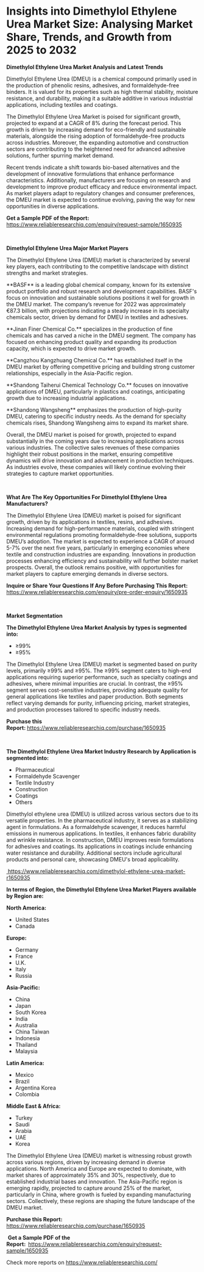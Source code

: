 <p><h1>Insights into Dimethylol Ethylene Urea Market Size: Analysing Market Share, Trends, and Growth from 2025 to 2032</h1></p><p><strong>Dimethylol Ethylene Urea Market Analysis and Latest Trends</strong></p>
<p><p>Dimethylol Ethylene Urea (DMEU) is a chemical compound primarily used in the production of phenolic resins, adhesives, and formaldehyde-free binders. It is valued for its properties such as high thermal stability, moisture resistance, and durability, making it a suitable additive in various industrial applications, including textiles and coatings.</p><p>The Dimethylol Ethylene Urea Market is poised for significant growth, projected to expand at a CAGR of 8% during the forecast period. This growth is driven by increasing demand for eco-friendly and sustainable materials, alongside the rising adoption of formaldehyde-free products across industries. Moreover, the expanding automotive and construction sectors are contributing to the heightened need for advanced adhesive solutions, further spurring market demand.</p><p>Recent trends indicate a shift towards bio-based alternatives and the development of innovative formulations that enhance performance characteristics. Additionally, manufacturers are focusing on research and development to improve product efficacy and reduce environmental impact. As market players adapt to regulatory changes and consumer preferences, the DMEU market is expected to continue evolving, paving the way for new opportunities in diverse applications.</p></p>
<p><strong>Get a Sample PDF of the Report:&nbsp;</strong> <a href="https://www.reliableresearchiq.com/enquiry/request-sample/1650935?utm_campaign=2315&utm_medium=2&utm_source=Github&utm_content=ia&utm_term=31032025&utm_id=dimethylol-ethylene-urea">https://www.reliableresearchiq.com/enquiry/request-sample/1650935</a></p>
<p>&nbsp;</p>
<p><strong>Dimethylol Ethylene Urea Major Market Players</strong></p>
<p><p>The Dimethylol Ethylene Urea (DMEU) market is characterized by several key players, each contributing to the competitive landscape with distinct strengths and market strategies. </p><p>**BASF** is a leading global chemical company, known for its extensive product portfolio and robust research and development capabilities. BASF's focus on innovation and sustainable solutions positions it well for growth in the DMEU market. The company’s revenue for 2022 was approximately €87.3 billion, with projections indicating a steady increase in its specialty chemicals sector, driven by demand for DMEU in textiles and adhesives.</p><p>**Jinan Finer Chemical Co.** specializes in the production of fine chemicals and has carved a niche in the DMEU segment. The company has focused on enhancing product quality and expanding its production capacity, which is expected to drive market growth. </p><p>**Cangzhou Kangzhuang Chemical Co.** has established itself in the DMEU market by offering competitive pricing and building strong customer relationships, especially in the Asia-Pacific region. </p><p>**Shandong Taiherui Chemical Technology Co.** focuses on innovative applications of DMEU, particularly in plastics and coatings, anticipating growth due to increasing industrial applications.</p><p>**Shandong Wangsheng** emphasizes the production of high-purity DMEU, catering to specific industry needs. As the demand for specialty chemicals rises, Shandong Wangsheng aims to expand its market share.</p><p>Overall, the DMEU market is poised for growth, projected to expand substantially in the coming years due to increasing applications across various industries. The collective sales revenues of these companies highlight their robust positions in the market, ensuring competitive dynamics will drive innovation and advancement in production techniques. As industries evolve, these companies will likely continue evolving their strategies to capture market opportunities.</p></p>
<p>&nbsp;</p>
<p><strong>What Are The Key Opportunities For Dimethylol Ethylene Urea Manufacturers?</strong></p>
<p><p>The Dimethylol Ethylene Urea (DMEU) market is poised for significant growth, driven by its applications in textiles, resins, and adhesives. Increasing demand for high-performance materials, coupled with stringent environmental regulations promoting formaldehyde-free solutions, supports DMEU’s adoption. The market is expected to experience a CAGR of around 5-7% over the next five years, particularly in emerging economies where textile and construction industries are expanding. Innovations in production processes enhancing efficiency and sustainability will further bolster market prospects. Overall, the outlook remains positive, with opportunities for market players to capture emerging demands in diverse sectors.</p></p>
<p><strong>Inquire or Share Your Questions If Any Before Purchasing This Report:</strong> <a href="https://www.reliableresearchiq.com/enquiry/pre-order-enquiry/1650935?utm_campaign=2315&utm_medium=2&utm_source=Github&utm_content=ia&utm_term=31032025&utm_id=dimethylol-ethylene-urea">https://www.reliableresearchiq.com/enquiry/pre-order-enquiry/1650935</a></p>
<p>&nbsp;</p>
<p><strong>Market Segmentation</strong></p>
<p><strong>The Dimethylol Ethylene Urea Market Analysis by types is segmented into:</strong></p>
<p><ul><li>≥99%</li><li>≥95%</li></ul></p>
<p><p>The Dimethylol Ethylene Urea (DMEU) market is segmented based on purity levels, primarily ≥99% and ≥95%. The ≥99% segment caters to high-end applications requiring superior performance, such as specialty coatings and adhesives, where minimal impurities are crucial. In contrast, the ≥95% segment serves cost-sensitive industries, providing adequate quality for general applications like textiles and paper production. Both segments reflect varying demands for purity, influencing pricing, market strategies, and production processes tailored to specific industry needs.</p></p>
<p><strong>Purchase this Report:&nbsp;</strong><a href="https://www.reliableresearchiq.com/purchase/1650935?utm_campaign=2315&utm_medium=2&utm_source=Github&utm_content=ia&utm_term=31032025&utm_id=dimethylol-ethylene-urea">https://www.reliableresearchiq.com/purchase/1650935</a></p>
<p>&nbsp;</p>
<p><strong>The Dimethylol Ethylene Urea Market Industry Research by Application is segmented into:</strong></p>
<p><ul><li>Pharmaceutical</li><li>Formaldehyde Scavenger</li><li>Textile Industry</li><li>Construction</li><li>Coatings</li><li>Others</li></ul></p>
<p><p>Dimethylol ethylene urea (DMEU) is utilized across various sectors due to its versatile properties. In the pharmaceutical industry, it serves as a stabilizing agent in formulations. As a formaldehyde scavenger, it reduces harmful emissions in numerous applications. In textiles, it enhances fabric durability and wrinkle resistance. In construction, DMEU improves resin formulations for adhesives and coatings. Its applications in coatings include enhancing water resistance and durability. Additional sectors include agricultural products and personal care, showcasing DMEU's broad applicability.</p></p>
<p><a href="https://www.reliableresearchiq.com/dimethylol-ethylene-urea-market-r1650935?utm_campaign=2315&utm_medium=2&utm_source=Github&utm_content=ia&utm_term=31032025&utm_id=dimethylol-ethylene-urea">&nbsp;https://www.reliableresearchiq.com/dimethylol-ethylene-urea-market-r1650935</a></p>
<p><strong>In terms of Region, the Dimethylol Ethylene Urea Market Players available by Region are:</strong></p>
<p>
    <p> <strong> North America: </strong>
        <ul>
            <li>United States</li>
            <li>Canada</li>
        </ul>
        </p> 
    <p> <strong> Europe: </strong>
        <ul>
            <li>Germany</li>
            <li>France</li>
            <li>U.K.</li>
            <li>Italy</li>
            <li>Russia</li>
        </ul>
        </p> 
    <p> <strong> Asia-Pacific: </strong>
        <ul>
            <li>China</li>
            <li>Japan</li>
            <li>South Korea</li>
            <li>India</li>
            <li>Australia</li>
            <li>China Taiwan</li>
            <li>Indonesia</li>
            <li>Thailand</li>
            <li>Malaysia</li>
        </ul>
        </p> 
    <p> <strong> Latin America: </strong>
        <ul>
            <li>Mexico</li>
            <li>Brazil</li>
            <li>Argentina Korea</li>
            <li>Colombia</li>
        </ul>
        </p> 
    <p> <strong> Middle East & Africa: </strong>
        <ul>
            <li>Turkey</li>
            <li>Saudi</li>
            <li>Arabia</li>
            <li>UAE</li>
            <li>Korea</li>
        </ul>
    </p>
    </p>
<p><p>The Dimethylol Ethylene Urea (DMEU) market is witnessing robust growth across various regions, driven by increasing demand in diverse applications. North America and Europe are expected to dominate, with market shares of approximately 35% and 30%, respectively, due to established industrial bases and innovation. The Asia-Pacific region is emerging rapidly, projected to capture around 25% of the market, particularly in China, where growth is fueled by expanding manufacturing sectors. Collectively, these regions are shaping the future landscape of the DMEU market.</p></p>
<p><strong>Purchase this Report: </strong><a href="https://www.reliableresearchiq.com/purchase/1650935?utm_campaign=2315&utm_medium=2&utm_source=Github&utm_content=ia&utm_term=31032025&utm_id=dimethylol-ethylene-urea">https://www.reliableresearchiq.com/purchase/1650935</a></p>
<p>&nbsp;<strong>Get a Sample PDF of the Report:&nbsp;&nbsp;</strong><a href="https://www.reliableresearchiq.com/enquiry/request-sample/1650935?utm_campaign=2315&utm_medium=2&utm_source=Github&utm_content=ia&utm_term=31032025&utm_id=dimethylol-ethylene-urea">https://www.reliableresearchiq.com/enquiry/request-sample/1650935</a></p>
<p><strong></strong></p>
<p>Check more reports on <a href="https://www.reliableresearchiq.com/?utm_campaign=2315&utm_medium=2&utm_source=Github&utm_content=ia&utm_term=31032025&utm_id=dimethylol-ethylene-urea">https://www.reliableresearchiq.com/</a></p>